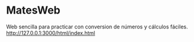 # MatesWeb
Web sencilla para practicar con conversion de números y cálculos fáciles.
http://127.0.0.1:3000/html/index.html
